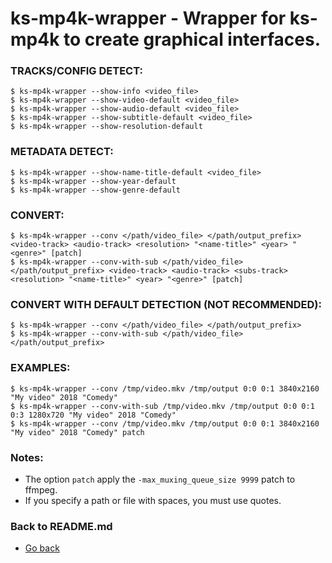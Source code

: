 ks-mp4k-wrapper - Wrapper for ks-mp4k to create graphical interfaces.
=====================================================================

### TRACKS/CONFIG DETECT:

```shell
$ ks-mp4k-wrapper --show-info <video_file>
$ ks-mp4k-wrapper --show-video-default <video_file>
$ ks-mp4k-wrapper --show-audio-default <video_file>
$ ks-mp4k-wrapper --show-subtitle-default <video_file>
$ ks-mp4k-wrapper --show-resolution-default
```

### METADATA DETECT:
  
```shell
$ ks-mp4k-wrapper --show-name-title-default <video_file>
$ ks-mp4k-wrapper --show-year-default
$ ks-mp4k-wrapper --show-genre-default
```
    
### CONVERT:
  
```shell
$ ks-mp4k-wrapper --conv </path/video_file> </path/output_prefix> <video-track> <audio-track> <resolution> "<name-title>" <year> "<genre>" [patch]
$ ks-mp4k-wrapper --conv-with-sub </path/video_file> </path/output_prefix> <video-track> <audio-track> <subs-track> <resolution> "<name-title>" <year> "<genre>" [patch]
```
    
### CONVERT WITH DEFAULT DETECTION (NOT RECOMMENDED):

```shell
$ ks-mp4k-wrapper --conv </path/video_file> </path/output_prefix>
$ ks-mp4k-wrapper --conv-with-sub </path/video_file> </path/output_prefix>
```
    
### EXAMPLES:

```shell
$ ks-mp4k-wrapper --conv /tmp/video.mkv /tmp/output 0:0 0:1 3840x2160 "My video" 2018 "Comedy"
$ ks-mp4k-wrapper --conv-with-sub /tmp/video.mkv /tmp/output 0:0 0:1 0:3 1280x720 "My video" 2018 "Comedy"
$ ks-mp4k-wrapper --conv /tmp/video.mkv /tmp/output 0:0 0:1 3840x2160 "My video" 2018 "Comedy" patch
```
    
### Notes:

  * The option `patch` apply the `-max_muxing_queue_size 9999` patch to ffmpeg.
  * If you specify a path or file with spaces, you must use quotes.
    
### Back to README.md
    
* [Go back](../README.md)
  
